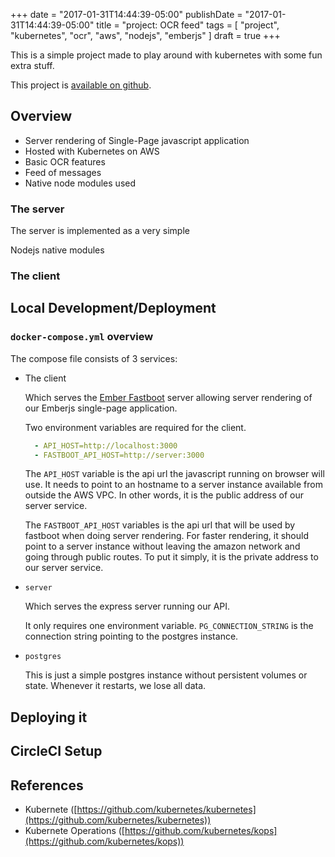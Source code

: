 +++
date = "2017-01-31T14:44:39-05:00"
publishDate = "2017-01-31T14:44:39-05:00"
title = "project: OCR feed"
tags = [ "project", "kubernetes", "ocr", "aws", "nodejs", "emberjs"  ]
draft = true
+++

This is a simple project made to play around with kubernetes with some fun extra stuff.

This project is [available on github](https://github.com/seriousben/ocr-feed).

## Overview

* Server rendering of Single-Page javascript application
* Hosted with Kubernetes on AWS
* Basic OCR features
* Feed of messages
* Native node modules used

### The server

The server is implemented as a very simple

Nodejs native modules

### The client

## Local Development/Deployment

### `docker-compose.yml` overview

The compose file consists of 3 services:

* The client

  Which serves the [Ember Fastboot](https://ember-fastboot.com/) server allowing server rendering of our Emberjs single-page application.

  Two environment variables are required for the client.

  ```yaml
    - API_HOST=http://localhost:3000
    - FASTBOOT_API_HOST=http://server:3000
  ```

  The `API_HOST` variable is the api url the javascript running on browser will use. It needs to point to an hostname to a server instance available from outside the AWS VPC. In other words, it is the public address of our server service.

  The `FASTBOOT_API_HOST` variables is the api url that will be used by fastboot when doing server rendering. For faster rendering, it should point to a server instance without leaving the amazon network and going through public routes. To put it simply, it is the private address to our server service.

* `server`

  Which serves the express server running our API.

  It only requires one environment variable. `PG_CONNECTION_STRING` is the connection string pointing to the postgres instance.

* `postgres`

  This is just a simple postgres instance without persistent volumes or state. Whenever it restarts, we lose all data.

## Deploying it

## CircleCI Setup

## References
 * Kubernete ([https://github.com/kubernetes/kubernetes](https://github.com/kubernetes/kubernetes))
 * Kubernete Operations ([https://github.com/kubernetes/kops](https://github.com/kubernetes/kops))
